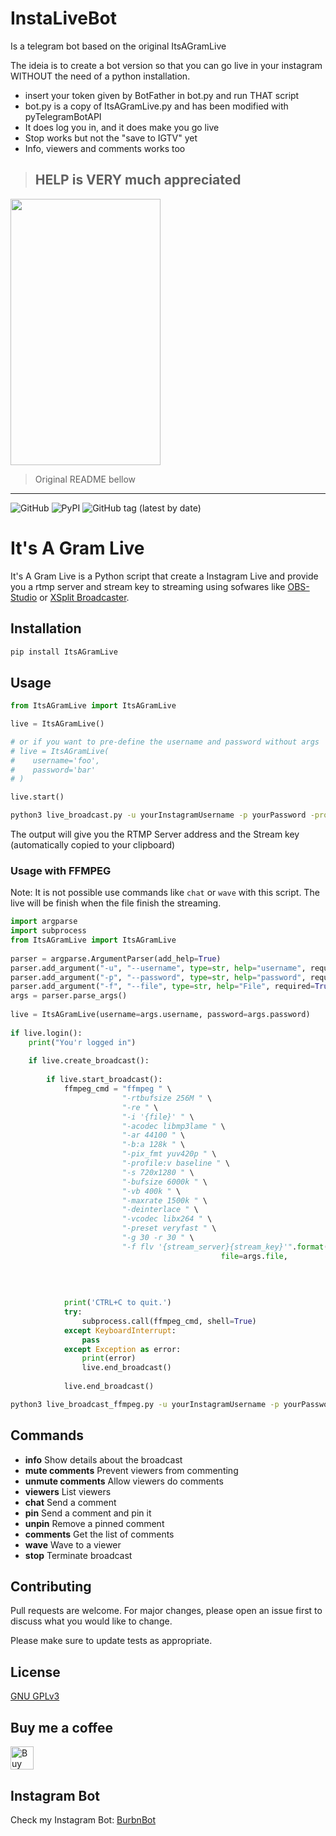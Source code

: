 # InstaLiveBot
Is a telegram bot based on the original ItsAGramLive

The ideia is to create a bot version so that you can go live in your instagram WITHOUT the need of a python installation.

- insert your token given by BotFather in bot.py and run THAT script
- bot.py is a copy of ItsAGramLive.py and has been modified with pyTelegramBotAPI
- It does log you in, and it does make you go live
- Stop works but not the "save to IGTV" yet
- Info, viewers and comments works too

>## HELP is VERY much appreciated

 <img src="https://user-images.githubusercontent.com/67715164/173175592-3f9ba36e-4f1b-4c8c-8cfc-bdd7461adcf6.png" width="240" height="426">


>Original README bellow



-------------------------------------





![GitHub](https://img.shields.io/github/license/harrypython/itsagramlive)
![PyPI](https://img.shields.io/pypi/v/itsagramlive)
![GitHub tag (latest by date)](https://img.shields.io/github/v/tag/harrypython/itsagramlive?label=Version)

# It's A Gram Live

It's A Gram Live is a Python script that create a Instagram Live and provide you a rtmp server and stream key to streaming using sofwares like [OBS-Studio](https://obsproject.com/) or [XSplit Broadcaster](https://www.xsplit.com/).

## Installation

```bash
pip install ItsAGramLive
```

## Usage

```python
from ItsAGramLive import ItsAGramLive

live = ItsAGramLive()

# or if you want to pre-define the username and password without args
# live = ItsAGramLive(
#    username='foo',
#    password='bar'
# )

live.start()
```

```bash
python3 live_broadcast.py -u yourInstagramUsername -p yourPassword -proxy user:password@ip:port
```

The output will give you the RTMP Server address and the Stream key (automatically copied to your clipboard)

###  Usage with FFMPEG
Note: It is not possible use commands like ```chat``` or ```wave``` with this script.
The live will be finish when the file finish the streaming.
```python  
import argparse  
import subprocess  
from ItsAGramLive import ItsAGramLive  
  
parser = argparse.ArgumentParser(add_help=True)  
parser.add_argument("-u", "--username", type=str, help="username", required=True)  
parser.add_argument("-p", "--password", type=str, help="password", required=True)  
parser.add_argument("-f", "--file", type=str, help="File", required=True)  
args = parser.parse_args()  
  
live = ItsAGramLive(username=args.username, password=args.password)  
  
if live.login():  
    print("You'r logged in")  
  
    if live.create_broadcast():  
  
        if live.start_broadcast():  
            ffmpeg_cmd = "ffmpeg " \  
                         "-rtbufsize 256M " \  
                         "-re " \  
                         "-i '{file}' " \  
                         "-acodec libmp3lame " \  
                         "-ar 44100 " \  
                         "-b:a 128k " \  
                         "-pix_fmt yuv420p " \  
                         "-profile:v baseline " \  
                         "-s 720x1280 " \  
                         "-bufsize 6000k " \  
                         "-vb 400k " \  
                         "-maxrate 1500k " \  
                         "-deinterlace " \  
                         "-vcodec libx264 " \  
                         "-preset veryfast " \  
                         "-g 30 -r 30 " \  
                         "-f flv '{stream_server}{stream_key}'".format(
						                       file=args.file,
                                                                       stream_server=live.stream_server,
                                                                       stream_key=live.stream_key
                                                                       )  
  
            print('CTRL+C to quit.')  
            try:  
                subprocess.call(ffmpeg_cmd, shell=True)  
            except KeyboardInterrupt:  
                pass  
            except Exception as error:  
                print(error)  
                live.end_broadcast()  
  
            live.end_broadcast()
```

```bash
python3 live_broadcast_ffmpeg.py -u yourInstagramUsername -p yourPassword -f /path/to/video/file.mp4
```
  
## Commands

- **info**
  Show details about the broadcast
- **mute comments**
  Prevent viewers from commenting
- **unmute comments**
  Allow viewers do comments
- **viewers**
  List viewers
- **chat**
  Send a comment
- **pin**
  Send a comment and pin it
- **unpin**
  Remove a pinned comment
- **comments**
  Get the list of comments
- **wave**
  Wave to a viewer
- **stop**
  Terminate broadcast

## Contributing

Pull requests are welcome. For major changes, please open an issue first to discuss what you would like to change.

Please make sure to update tests as appropriate.

## License

[ GNU GPLv3 ](https://choosealicense.com/licenses/gpl-3.0/)

## Buy me a coffee

<a href="https://www.buymeacoffee.com/harrypython" target="_blank"><img src="https://cdn.buymeacoffee.com/buttons/default-orange.png" alt="Buy Me A Coffee" style="height: 37px !important;" ></a>

## Instagram Bot
Check my Instagram Bot: [BurbnBot](https://github.com/harrypython/BurbnBot)
